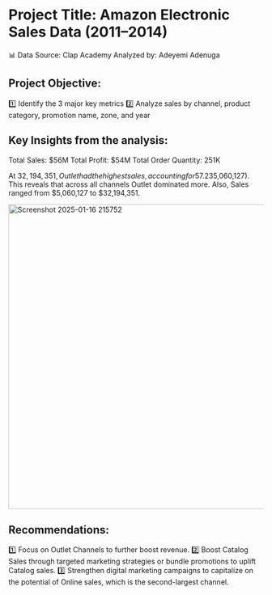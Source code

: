  # Project Title: Amazon Electronic Sales Data (2011–2014)
📊 Data Source: Clap Academy
 Analyzed by: Adeyemi Adenuga

## Project Objective:
1️⃣ Identify the 3 major key metrics
2️⃣ Analyze sales by channel, product category, promotion name, zone, and year

## Key Insights from the analysis:
Total Sales: $56M
Total Profit: $54M
Total Order Quantity: 251K

At $32,194,351, Outlet had the highest sales, accounting for 57.23% of total sales, followed by Online, Reseller, and Catalog channels with the lowest sales ($5,060,127). This reveals that across all channels Outlet dominated more. Also, Sales ranged from $5,060,127 to $32,194,351.

<img width="603" alt="Screenshot 2025-01-16 215752" src="https://github.com/user-attachments/assets/182d7739-3973-47b7-8fe0-c50d3cb11ca3" />

## Recommendations:
1️⃣ Focus on Outlet Channels to further boost revenue.
2️⃣ Boost Catalog Sales through targeted marketing strategies or bundle promotions to uplift Catalog sales.
3️⃣ Strengthen digital marketing campaigns to capitalize on the potential of Online sales, which is the second-largest channel.
